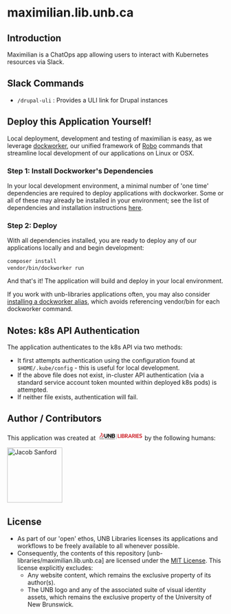 # maximilian.lib.unb.ca
## Introduction
Maximilian is a ChatOps app allowing users to interact with Kubernetes resources via Slack.

## Slack Commands
* ```/drupal-uli``` : Provides a ULI link for Drupal instances

## Deploy this Application Yourself!
Local deployment, development and testing of maximilian is easy, as we leverage [dockworker](https://github.com/unb-libraries/dockworker), our unified framework of [Robo](https://robo.li/) commands that streamline local development of our applications on Linux or OSX.

### Step 1: Install Dockworker's Dependencies
In your local development environment, a minimal number of 'one time' dependencies are required to deploy applications with dockworker. Some or all of these may already be installed in your environment; see the list of dependencies and installation instructions [here](https://github.com/unb-libraries/dockworker/blob/4.x/docs/prerequisites.md).

### Step 2: Deploy
With all dependencies installed, you are ready to deploy any of our applications locally and and begin development:

```
composer install
vendor/bin/dockworker run
```

And that's it! The application will build and deploy in your local environment.

If you work with unb-libraries applications often, you may also consider [installing a dockworker alias](https://gist.github.com/JacobSanford/1448fece856be371060d0f16ccb1b194), which avoids referencing vendor/bin for each dockworker command.

## Notes: k8s API Authentication
The application authenticates to the k8s API via two methods:
* It first attempts authentication using the configuration found at ```$HOME/.kube/config``` - this is useful for local development.
* If the above file does not exist, in-cluster API authentication (via a standard service account token mounted within deployed k8s pods) is attempted.
* If neither file exists, authentication will fail.

## Author / Contributors
This application was created at [![UNB Libraries](https://github.com/unb-libraries/assets/raw/master/unblibbadge.png "UNB Libraries")](https://lib.unb.ca) by the following humans:

<a href="https://github.com/JacobSanford"><img src="https://avatars.githubusercontent.com/u/244894?v=3" title="Jacob Sanford" width="128" height="128"></a>

## License
- As part of our 'open' ethos, UNB Libraries licenses its applications and workflows to be freely available to all whenever possible.
- Consequently, the contents of this repository [unb-libraries/maximilian.lib.unb.ca] are licensed under the [MIT License](http://opensource.org/licenses/mit-license.html). This license explicitly excludes:
  - Any website content, which remains the exclusive property of its author(s).
  - The UNB logo and any of the associated suite of visual identity assets, which remains the exclusive property of the University of New Brunswick.

